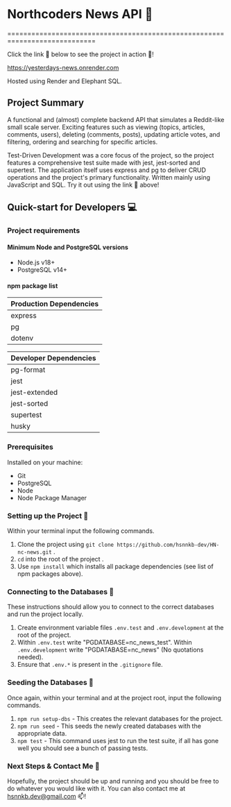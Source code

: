 # Northcoders News API 📰
============================================================================

Click the link 🔗 below to see the project in action 🚀!

https://yesterdays-news.onrender.com

Hosted using Render and Elephant SQL.

## Project Summary
A functional and (almost) complete backend API that simulates a Reddit-like small scale server. Exciting features such as viewing (topics, articles, comments, users), deleting (comments, posts), updating article votes, and filtering, ordering and searching for specific articles.

Test-Driven Development was a core focus of the project, so the project features a comprehensive test suite made with jest, jest-sorted and supertest. The application itself uses express and pg to deliver CRUD operations and the project's primary functionality. Written mainly using JavaScript and SQL.
Try it out using the link 🔗 above!

## Quick-start for Developers 💻
### Project requirements
#### Minimum Node and PostgreSQL versions
- Node.js v18+
- PostgreSQL v14+

#### npm package list

 | Production Dependencies |
 | :--- |
 | express |
 | pg |
 | dotenv |

 | Developer Dependencies |
 | :--- |
 | pg-format |
 | jest |
 | jest-extended |
 | jest-sorted |
 | supertest |
 | husky |

### Prerequisites
Installed on your machine:
- Git
- PostgreSQL
- Node
- Node Package Manager

### Setting up the Project 🔧
Within your terminal input the following commands.
 1. Clone the project using `git clone https://github.com/hsnnkb-dev/HN-nc-news.git` .
 2. `cd` into the root of the project .
 3. Use `npm install` which installs all package dependencies (see list of npm packages above).

### Connecting to the Databases 🔌
These instructions should allow you to connect to the correct databases and run the project locally.
 1. Create environment variable files `.env.test` and `.env.development` at   the root of the project.
 2. Within `.env.test` write "PGDATABASE=nc_news_test".
    Within `.env.development` write "PGDATABASE=nc_news"
	(No quotations needed).
 3. Ensure that `.env.*` is present in the `.gitignore` file.

### Seeding the Databases 🌰
Once again, within your terminal and at the project root, input the following commands.
 1. `npm run setup-dbs` - This creates the relevant databases for the project.
 2. `npm run seed` - This seeds the newly created databases with the appropriate data.
 3. `npm test` - This command uses jest to run the test suite, if all has gone well you should see a bunch of passing tests.

### Next Steps & Contact Me 🎉
Hopefully, the project should be up and running and you should be free to do whatever you would like with it. You can also contact me at hsnnkb.dev@gmail.com 📫!
